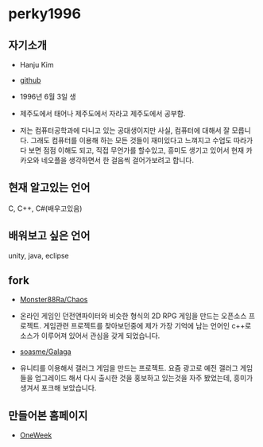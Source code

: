 perky1996
=========

## 자기소개

* Hanju Kim

* [github](http://github.com/perky1996)

* 1996년 6월 3일 생
* 제주도에서 태어나 제주도에서 자라고 제주도에서 공부함.

* 저는 컴퓨터공학과에 다니고 있는 공대생이지만 사실, 컴퓨터에 대해서 잘 모릅니다. 그래도 컴퓨터를 이용해 하는 모든 것들이 재미있다고 느껴지고 수업도 따라가다 보면 점점 이해도 되고, 직접 무언가를  할수있고, 흥미도 생기고 있어서 현재 카카오와 네오플을 생각하면서 한 걸음씩 걸어가보려고 합니다.

## 현재 알고있는 언어
C, C++, C#(배우고있음)

## 배워보고 싶은 언어
unity, java, eclipse

## fork
* [Monster88Ra/Chaos](https://github.com/perky1996/Chaos)

 - 온라인 게임인 던전앤파이터와 비슷한 형식의 2D RPG 게임을 만드는 오픈소스 프로젝트. 게임관련 프로젝트를 찾아보던중에 제가 가장 기억에 남는 언어인 c++로 소스가 이루어져 있어서 관심을 갖게 되었습니다.


* [soasme/Galaga](https://github.com/perky1996/Galaga)

 - 유니티를 이용해서 갤러그 게임을 만드는 프로젝트. 요즘 광고로 예전 갤러그 게임들을 업그레이드 해서 다시 출시한 것을 홍보하고 있는것을 자주 봤었는데, 흥미가 생겨서 포크해 보았습니다. 

 ## 만들어본 홈페이지

* [OneWeek](https://perky1996.github.io)

